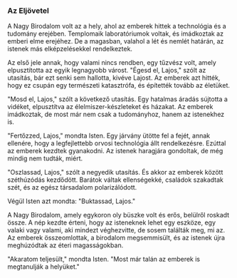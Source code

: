 ### Az Eljövetel

A Nagy Birodalom volt az a hely, ahol az emberek hittek a technológia és a tudomány erejében. Templomaik laboratóriumok voltak, és imádkoztak az emberi elme erejéhez. De a magasban, valahol a lét és nemlét határán, az istenek más elképzelésekkel rendelkeztek.

Az első jele annak, hogy valami nincs rendben, egy tűzvész volt, amely elpusztította az egyik legnagyobb várost. "Égesd el, Lajos," szólt az utasítás, bár ezt senki sem hallotta, kivéve Lajost. Az emberek azt hitték, hogy ez csupán egy természeti katasztrófa, és építették tovább az életüket.

"Mosd el, Lajos," szólt a következő utasítás. Egy hatalmas áradás sújtotta a vidéket, elpusztítva az élelmiszer-készleteket és házakat. Az emberek imádkoztak, de most már nem csak a tudományhoz, hanem az istenekhez is.

"Fertőzzed, Lajos," mondta Isten. Egy járvány ütötte fel a fejét, annak ellenére, hogy a legfejlettebb orvosi technológia állt rendelkezésre. Ezúttal az emberek kezdtek gyanakodni. Az istenek haragjára gondoltak, de még mindig nem tudták, miért.

"Oszlassad, Lajos," szólt a negyedik utasítás. És akkor az emberek között széthúzódás kezdődött. Barátok váltak ellenségekké, családok szakadtak szét, és az egész társadalom polarizálódott.

Végül Isten azt mondta: "Buktassad, Lajos."

A Nagy Birodalom, amely egykoron oly büszke volt és erős, belülről roskadt össze. A nép kezdte érteni, hogy az isteneknek lehet egy eszköze, egy valaki vagy valami, aki mindezt véghezvitte, de sosem találták meg, mi az. Az emberek összeomlottak, a birodalom megsemmisült, és az istenek újra meghúzódtak az éteri magasságokban.

"Akaratom teljesült," mondta Isten. "Most már talán az emberek is megtanulják a helyüket."